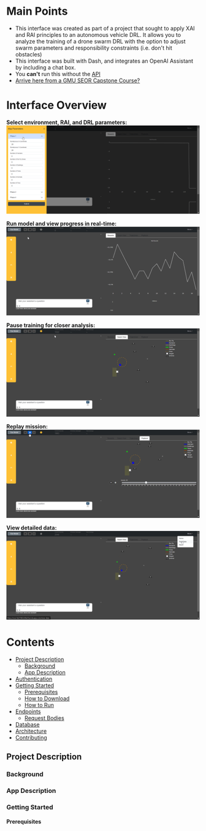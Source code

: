 # Main Points
- This interface was created as part of a project that sought to apply XAI and RAI principles to an autonomous vehicle DRL. It allows you to analyze the training of a drone swarm DRL with the option to adjust swarm parameters and responsibility constraints (i.e. don't hit obstacles)
- This interface was built with Dash, and integrates an OpenAI Assistant by including a chat box. 
- You **can't** run this without the [API]((https://github.com/mklocinski/CapstoneTeamAPI))
- [Arrive here from a GMU SEOR Capstone Course?](#capstone-students)

# Interface Overview
**Select environment, RAI, and DRL parameters:**
![Selecting Parameters](assets/images/parameters.gif)

**Run model and view progress in real-time:**
![Viewing Progress](assets/images/swarmview.gif)

**Pause training for closer analysis:**
![Pause and Review](assets/images/pause.gif)

**Replay mission:**
![Replay](assets/images/playback.gif)

**View detailed data:**
![Review data](assets/images/dataview.gif)

# Contents
- [Project Description](#project-description)  
    - [Background](#background)
    - [App Description](#app-description)
- [Authentication](#authentication)
- [Getting Started](#getting-started)
  - [Prerequisites](#prerequisites)
  - [How to Download](#how-to-download)
  - [How to Run](#how-to-run)
- [Endpoints](#Endpoints)
  - [Request Bodies](#request-bodies)
- [Database](#database)
- [Architecture](#architecture)
- [Contributing](#contributing)

## Project Description

### Background

### App Description

### Getting Started

#### Prerequisites
